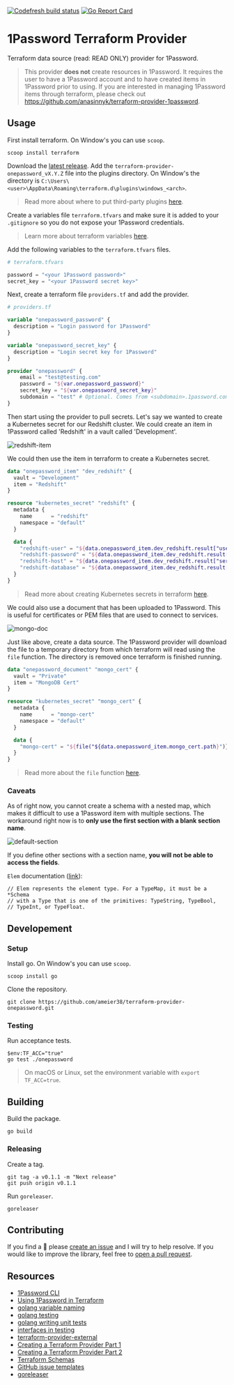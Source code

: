 [![Codefresh build status]( https://g.codefresh.io/api/badges/pipeline/ameier38/ameier38%2Fterraform-provider-onepassword%2Fterraform-provider-onepassword?branch=master&key=eyJhbGciOiJIUzI1NiJ9.NWMzMjE0ODA3YTJkOGI3ZjkxMzVhZjlm.WFn4I6XuUDBfWsKEp6LIuG-IlDsT4JCDTjMzeH7kGu8&type=cf-1)]( https://g.codefresh.io/pipelines/terraform-provider-onepassword/builds?repoOwner=ameier38&repoName=terraform-provider-onepassword&serviceName=ameier38%2Fterraform-provider-onepassword&filter=trigger:build~Build;branch:master;pipeline:5cf5099a3d8de566d41eda11~terraform-provider-onepassword)
[![Go Report Card](https://goreportcard.com/badge/github.com/ameier38/terraform-provider-onepassword)](https://goreportcard.com/report/github.com/ameier38/terraform-provider-onepassword)

# 1Password Terraform Provider
Terraform data source (read: READ ONLY) provider for 1Password.

> This provider __does not__ create resources in 1Password. It requires
the user to have a 1Password account and to have created items in 1Password
prior to using. If you are interested in managing 1Password items through
terraform, please check out https://github.com/anasinnyk/terraform-provider-1password.

## Usage
First install terraform. On Window's you can use `scoop`.
```
scoop install terraform
```

Download the [latest release](https://github.com/ameier38/terraform-provider-onepassword/releases).
Add the `terraform-provider-onepassword_vX.Y.Z` file into the plugins directory. On Window's the
directory is `C:\Users\<user>\AppData\Roaming\terraform.d\plugins\windows_<arch>`.
> Read more about where to put third-party plugins 
[here](https://www.terraform.io/docs/configuration/providers.html#third-party-plugins).

Create a variables file `terraform.tfvars` and make sure it is added to 
your `.gitignore` so you do not expose your 1Password credentials.
> Learn more about terraform variables [here](https://www.terraform.io/docs/configuration/variables.html).

Add the following variables to the `terraform.tfvars` files.
```tf
# terraform.tfvars

password = "<your 1Password password>"
secret_key = "<your 1Password secret key>"
```

Next, create a terraform file `providers.tf` and add the provider.
```tf
# providers.tf

variable "onepassword_password" {
  description = "Login password for 1Password"
}

variable "onepassword_secret_key" {
  description = "Login secret key for 1Password"
}

provider "onepassword" {
	email = "test@testing.com"
	password = "${var.onepassword_password}"
	secret_key = "${var.onepassword_secret_key}"
	subdomain = "test" # Optional. Comes from <subdomain>.1password.com.
}
```

Then start using the provider to pull secrets. Let's say we
wanted to create a Kubernetes secret for our Redshift cluster.
We could create an item in 1Password called 'Redshift' in a
vault called 'Development'.

![redshift-item](./images/redshift-item.png)

We could then use the item in terraform to create a Kubernetes secret.
```tf
data "onepassword_item" "dev_redshift" {
  vault = "Development"
  item = "Redshift"
}

resource "kubernetes_secret" "redshift" {
  metadata {
    name      = "redshift"
    namespace = "default"
  }

  data {
    "redshift-user" = "${data.onepassword_item.dev_redshift.result["username"]}"
    "redshift-password" = "${data.onepassword_item.dev_redshift.result["password"]}"
    "redshift-host" = "${data.onepassword_item.dev_redshift.result["server"]}"
    "redshift-database" = "${data.onepassword_item.dev_redshift.result["database"]}"
  }
}
```
> Read more about creating Kubernetes secrets in terraform
[here](https://www.terraform.io/docs/providers/kubernetes/r/secret.html).

We could also use a document that has been uploaded to 1Password. This is useful for
certificates or PEM files that are used to connect to services.

![mongo-doc](./images/mongo-doc.png)

Just like above, create a data source. The 1Password provider will download
the file to a temporary directory from which terraform will read using the `file` function.
The directory is removed once terraform is finished running.
```tf
data "onepassword_document" "mongo_cert" {
  vault = "Private"
  item = "MongoDB Cert"
}

resource "kubernetes_secret" "mongo_cert" {
  metadata {
    name      = "mongo-cert"
    namespace = "default"
  }

  data {
    "mongo-cert" = "${file("${data.onepassword_item.mongo_cert.path}")}"
  }
}
```
> Read more about the `file` function [here](https://www.terraform.io/docs/configuration/functions/file.html).

### Caveats
As of right now, you cannot create a schema with a nested map, which makes it difficult
to use a 1Password item with multiple sections. The workaround right now is to __only use
the first section with a blank section name__. 

![default-section](./images/default-section.png)

If you define other sections with a section name, __you will not be able to access the fields__.

`Elem` documentation ([link](https://godoc.org/github.com/hashicorp/terraform/helper/schema#Schema)):
```
// Elem represents the element type. For a TypeMap, it must be a *Schema
// with a Type that is one of the primitives: TypeString, TypeBool,
// TypeInt, or TypeFloat.
```

## Developement

### Setup
Install go. On Window's you can use `scoop`.
```
scoop install go
```

Clone the repository.
```
git clone https://github.com/ameier38/terraform-provider-onepassword.git
```

### Testing
Run acceptance tests.
```
$env:TF_ACC="true"
go test ./onepassword
```
> On macOS or Linux, set the environment variable with `export TF_ACC=true`.

## Building
Build the package.
```
go build
```

### Releasing
Create a tag.
```
git tag -a v0.1.1 -m "Next release"
git push origin v0.1.1
```

Run `goreleaser`.
```
goreleaser
```

## Contributing
If you find a :bug: please [create an issue](https://github.com/ameier38/terraform-provider-onepassword/issues)
and I will try to help resolve. If you would like to improve the library, feel free to
[open a pull request](https://github.com/ameier38/terraform-provider-onepassword/pulls).

## Resources
- [1Password CLI](https://support.1password.com/command-line-getting-started/)
- [Using 1Password in Terraform](https://medium.com/@JesseDearing/using-1password-values-in-terraform-71d2e3077380)
- [golang variable naming](https://talks.golang.org/2014/names.slide#1)
- [golang testing](https://golang.org/pkg/testing/)
- [golang writing unit tests](https://blog.alexellis.io/golang-writing-unit-tests/)
- [interfaces in testing](https://nathanleclaire.com/blog/2015/10/10/interfaces-and-composition-for-effective-unit-testing-in-golang/)
- [terraform-provider-external](https://github.com/terraform-providers/terraform-provider-external)
- [Creating a Terraform Provider Part 1](https://medium.com/spaceapetech/creating-a-terraform-provider-part-1-ed12884e06d7)
- [Creating a Terraform Provider Part 2](https://medium.com/spaceapetech/creating-a-terraform-provider-part-2-1346f89f082c)
- [Terraform Schemas](https://www.terraform.io/docs/extend/schemas/index.html)
- [GitHub issue templates](https://github.com/stevemao/github-issue-templates)
- [goreleaser](https://goreleaser.com/)
